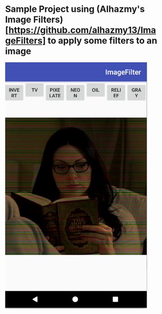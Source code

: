# Sample Project using (Alhazmy's Image Filters)[https://github.com/alhazmy13/ImageFilters] to apply some filters to an image   

![image](./img/demo.png)
